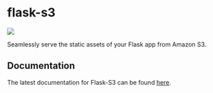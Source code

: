 flask-s3
========

![](https://api.travis-ci.org/e-dard/flask-s3.png)

Seamlessly serve the static assets of your Flask app from Amazon S3.

Documentation
-------------
The latest documentation for Flask-S3 can be found [here](https://flask-s3.readthedocs.org/en/v0.1.5/).
